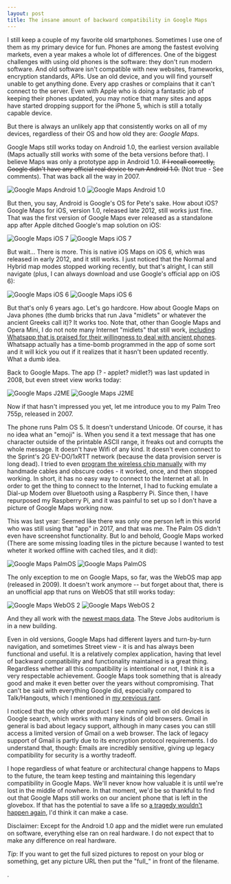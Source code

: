 ```yaml
---
layout: post
title: The insane amount of backward compatibility in Google Maps
---
```


I still keep a couple of my favorite old smartphones. Sometimes I use one of them as my primary device for fun. Phones are among the fastest evolving markets, even a year makes a whole lot of differences. One of the biggest challenges with using old phones is the software: they don't run modern software. And old software isn't compatible with new websites, frameworks, encryption standards, APIs. Use an old device, and you will find yourself unable to get anything done. Every app crashes or complains that it can't connect to the server. Even with Apple who is doing a fantastic job of keeping their phones updated, you may notice that many sites and apps have started dropping support for the iPhone 5, which is still a totally capable device.

But there is always an unlikely app that consistently works on all of my devices, regardless of their OS and how old they are: *Google Maps*.

Google Maps still works today on Android 1.0, the earliest version available (Maps actually still works with some of the beta versions before that). I believe Maps was only a prototype app in Android 1.0. ~~If I recall correctly, Google didn't have any official real device to run Android 1.0.~~ (Not true - See comments). That was back all the way in 2007.

![Google Maps Android 1.0](/assets/posts-images/gmaps/android10.png) ![Google Maps Android 1.0](/assets/posts-images/gmaps/android11.png)

But then, you say, Android is Google's OS for Pete's sake. How about iOS? Google Maps for iOS, version 1.0, released late 2012, still works just fine. That was the first version of Google Maps ever released as a standalone app after Apple ditched Google's map solution on iOS:

![Google Maps iOS 7](/assets/posts-images/gmaps/ios70.png) ![Google Maps iOS 7](/assets/posts-images/gmaps/ios71.png)

But wait... There is more. This is native iOS Maps on iOS 6, which was released in early 2012, and it still works. I just noticed that the Normal and Hybrid map modes stopped working recently, but that's alright, I can still navigate (plus, I can always download and use Google's official app on iOS 6):

![Google Maps iOS 6](/assets/posts-images/gmaps/ios60.png) ![Google Maps iOS 6](/assets/posts-images/gmaps/ios61.png)

But that's only 6 years ago. Let's go hardcore. How about Google Maps on Java phones (the dumb bricks that run Java "midlets" or whatever the ancient Greeks call it)? It works too. Note that, other than Google Maps and Opera Mini, I do not note many Internet "midlets" that still work, [including Whatsapp that is praised for their willingness to deal with ancient phones](http://blog.textit.in/your-path-to-a-$16b-exit-build-a-j2me-app). Whatsapp actually has a time-bomb programmed in the app of some sort and it will kick you out if it realizes that it hasn't been updated recently. What a dumb idea.

Back to Google Maps. The app (? - applet? midlet?) was last updated in 2008, but even street view works today:

![Google Maps J2ME](/assets/posts-images/gmaps/j2me0.png) ![Google Maps J2ME](/assets/posts-images/gmaps/j2me1.png)

Now if that hasn't impressed you yet, let me introduce you to my Palm Treo 755p, released in 2007. 

The phone runs Palm OS 5. It doesn't understand Unicode. Of course, it has no idea what an "emoji" is. When you send it a text message that has one character outside of the printable ASCII range, it freaks out and corrupts the whole message. It doesn't have Wifi of any kind. It doesn't even connect to the Sprint's 2G EV-DO/1xRTT network (because the data provision server is long dead). I tried to even [program the wireless chip manually](http://www.rimweb.in/forums/topic/34656-diag-modedrivers-for-mobiles/) with my handmade cables and obscure codes - it worked, once, and then stopped working. In short, it has no easy way to connect to the Internet at all. In order to get the thing to connect to the Internet, I had to fucking emulate a Dial-up Modem over Bluetooth using a Raspberry Pi. Since then, I have repurposed my Raspberry Pi, and it was painful to set up so I don't have a picture of Google Maps working now. 

This was last year: Seemed like there was only one person left in this world who was still using that "app" in 2017, and that was me. The Palm OS didn't even have screenshot functionality. But lo and behold, Google Maps worked (There are some missing loading tiles in the picture because I wanted to test wheter it worked offline with cached tiles, and it did):

![Google Maps PalmOS](/assets/posts-images/gmaps/palmos0.jpg) ![Google Maps PalmOS](/assets/posts-images/gmaps/palmos1.jpg)

The only exception to me on Google Maps, so far, was the WebOS map app (released in 2009). It doesn't work anymore -- but forget about that, there is an unofficial app that runs on WebOS that still works today:

![Google Maps WebOS 2](/assets/posts-images/gmaps/webos0.png) ![Google Maps WebOS 2](/assets/posts-images/gmaps/webos1.png)

And they all work with the [newest maps data](https://www.justinobeirne.com/google-maps-moat/). The Steve Jobs auditorium is in a new building. 

Even in old versions, Google Maps had different layers and turn-by-turn navigation, and sometimes Street view - it is and has always been functional and useful. It is a relatively complex application, having that level of backward compatibility and functionality maintained is a great thing. Regardless whether all this compatibility is intentional or not, I think it is a very respectable achievement. Google Maps took something that is already good and make it even better over the years without compromising. That can't be said with everything Google did, especially compared to Talk/Hangouts, which I mentioned in [my previous rant](/posts/google-talk.html).

I noticed that the only other product I see running well on old devices is Google search, which works with many kinds of old browsers. Gmail in general is bad about legacy support, although in many cases you can still access a limited version of Gmail on a web browser. The lack of legacy support of Gmail is partly due to its encryption protocol requirements. I do understand that, though: Emails are incredibly sensitive, giving up legacy compatibility for security is a worthy tradeoff. 

I hope regardless of what feature or architectural change happens to Maps to the future, the team keep testing and maintaining this legendary compatibility in Google Maps. We'll never know how valuable it is until we're lost in the middle of nowhere. In that moment, we'd be so thankful to find out that Google Maps still works on our ancient phone that is left in the glovebox. If that has the potential to save a life so [a tragedy wouldn't happen again](https://en.wikipedia.org/wiki/James_Kim#Snowbound), I'd think it can make a case.

Disclaimer: Except for the Android 1.0 app and the midlet were run emulated on software, everything else ran on real hardware. I do not expect that to make   any difference on real hardware.

*Tip*: If you want to get the full sized pictures to repost on your blog or something, get any picture URL then put the "full_" in front of the filename.

.


<!-- *Plug: I am looking for a job in the US and worldwide in August 2018. If you know someone who is looking for a passionate engineer who is experienced in interdisciplinary science research, high-performance software engineering/GPU, security and embedded hardware knowledge with an observant pair of eyes and the stubborness to make 2007 hardware work in 2017 and hack novel problems, please feel free to email/refer. [My resume (PDF)](/resume.pdf).* -->
